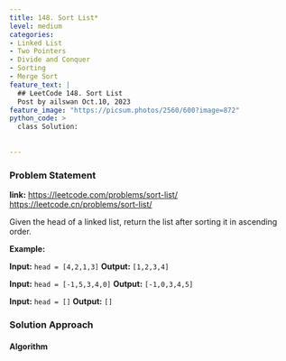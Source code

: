 ```yaml
---
title: 148. Sort List*
level: medium
categories:
- Linked List
- Two Pointers
- Divide and Conquer
- Sorting
- Merge Sort
feature_text: |
  ## LeetCode 148. Sort List
  Post by ailswan Oct.10, 2023
feature_image: "https://picsum.photos/2560/600?image=872"
python_code: >
  class Solution:
        
   
---
```


### Problem Statement
**link:**
https://leetcode.com/problems/sort-list/
https://leetcode.cn/problems/sort-list/
 
Given the head of a linked list, return the list after sorting it in ascending order.
 

**Example:**

**Input:** `head = [4,2,1,3]`
**Output:** `[1,2,3,4]`
 
**Input:** `head = [-1,5,3,4,0]`
**Output:** `[-1,0,3,4,5]`
 
**Input:** `head = []`
**Output:** `[]`
 
### Solution Approach
 
#### Algorithm
 